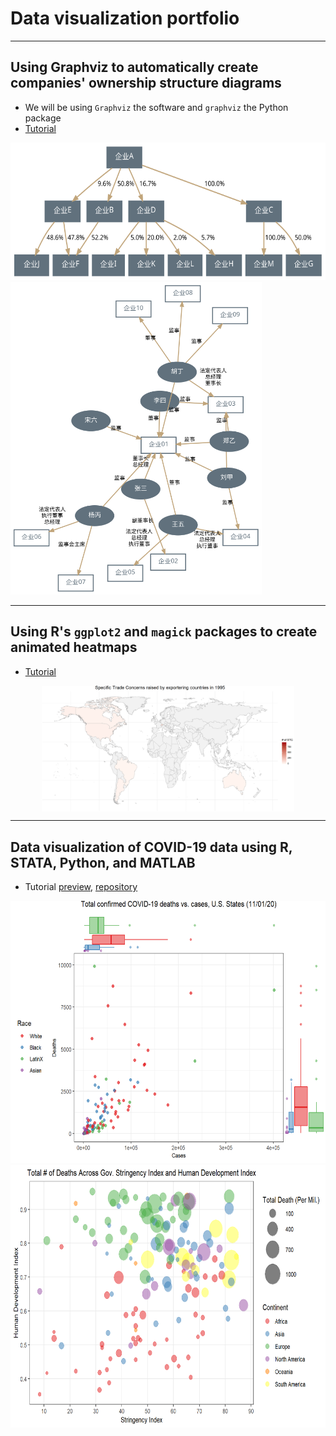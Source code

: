 # Data visualization portfolio  


---

## Using Graphviz to automatically create companies' ownership structure diagrams  

* We will be using `Graphviz` the software and `graphviz` the Python package
* [Tutorial](https://github.com/longyyu/dataviz-portfolio/tree/main/Graphviz)  

<img src="./Graphviz/股权结构图.svg" style="height:220px">

<img src="./Graphviz/高管兼任.svg" style="height:500px">

---

## Using R's `ggplot2` and `magick` packages to create animated heatmaps

* [Tutorial](https://github.com/longyyu/dataviz-portfolio/tree/main/animated-heatmap)

<img src="./animated-heatmap/STC.gif" width="80%" style="display: block; margin: auto;" />

---

## Data visualization of COVID-19 data using R, STATA, Python, and MATLAB

* Tutorial [preview](https://raw.githack.com/SkyWang0919/STATS-506-Midterm-Project-02/main/Group%202%20Tutorial%20Draft.html), [repository](https://github.com/SkyWang0919/STATS-506-Midterm-Project-02)  

<img style="height:420px" src="./covidviz/scatter.png">

<img style="height:420px" src="./covidviz/bubble.png">

